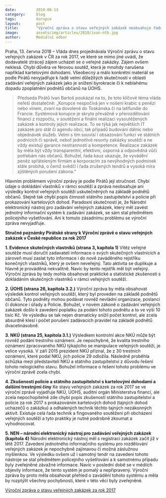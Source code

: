 ```yaml
---
date:         2018-06-13
category:     blog
tags:         korupce
layout:       post
title:        "Výroční zpráva o stavu veřejných zakázek neobsahuje řadu zásadních informací"
image:        assets/img/articles/2018/ivan-ntb.jpg
author:       Mediální odbor
---
```


Praha, 13. června 2018 – Vláda dnes projednávala Výroční zprávu o stavu veřejných zakázek v ČR za rok 2017, ve které se mimo jiné uvádí, že dodavatelé ztrácejí zájem ucházet se o veřejné zakázky. Zájem ovšem neklesá. Chybí důvěra ve férovou soutěž, která je mnohdy narušena například kartelovými dohodami. Všeobecný a málo konkrétní materiál se podle Pirátů nevyjadřuje k řadě velmi důležitých skutečností v oblasti zadávání veřejných zakázek jako je snížení byrokracie či k neblahému dopadu zpoplatnění podnětů občanů na ÚOHS.
 
> Předseda Pirátů Ivan Bartoš poukázal na to, že toto klíčové téma vláda neřeší dostatečně: „Korupce nespočívá jen v nošení krabic s penězi nebo vínem, zvaní na dovolené do Toskánska či na latifundie do Francie. Systémová korupce je skryta převážně v přerozdělování financí z rozpočtu, v soutěžení a finální realizaci vysoutěžených zakázek a kontroly jejich realizace. To se týká jak největších IT zakázek pro stát či agendu obcí, tak případů budování dálnic nebo objednávek služeb. Velmi s tím souvisí i obsazování funkcí ve státních podnicích či správě, neboť jednotlivé resorty zakázky soutěží a ne vždy existují garance nestrannosti a kompetence. Realizace zakázek by měla být vždy transparentní, efektivní, úsporná a odpovědná vůči potřebám nás občanů. Bohužel, řada kauz ukazuje, že vyvádění peněz spřáteleným firmám a korporacím za nevýhodných podmínek stále probíhá, o čemž svědčí i řada zrušených tendrů a vysoká míra zjištěných porušení zákona.“

Hlavním problémem výroční zprávy je podle Pirátů její stručnost. Chybí údaje o dokládání vlastníků v rámci soutěží a zpráva neobsahuje ani výsledky kontrol veřejných soutěží uskutečněných na základě podnětů občanů. Stejně tak chybí popis činnosti státního zastupitelství a policie při prokazování kartelových dohod. Paradoxní skutečností je, že Národní elektronický nástroj pro zadávání veřejných zakázek, který měl zavést jednotný informační systém k zadávání zakázek, se sám stal předmětem policejního vyšetřování. Ani k tomuto zásadnímu problému se výroční zpráva nevyjadřuje.


**Stručné poznámky Pirátské strany k Výroční zprávě o stavu veřejných zakázek v České republice za rok 2017**

**1. Evidence skutečných vlastníků (strana 3, kapitola 1)**
Vítěz veřejné soutěže musí doručit zadavateli informace o svých skutečných vlastnících a zároveň musí zaslat tyto informace i do nově zaváděného rejstříku konečných vlastníků, který je ovšem neveřejný. Tato aktivita se duplikuje a hlavně je prováděná nekvalitně. Navíc by tento rejstřík měl být veřejný. Výroční zpráva by tedy mohla obsahovat praktické a statistické zkušenosti s dokládáním skutečných vlastníků v rámci veřejných soutěží.

**2. ÚOHS (strana 26, kapitola 3.2.)**
Výroční zpráva by měla obsahovat výsledek kontrol veřejných soutěží, který byl proveden na základě podnětů občanů. Tyto podněty mohou podávat rovněž nevládní organizace, poslanci či dokonce i úřady a Policie. Bohužel, v novém zákoně o zadávání veřejných zakázek došlo k zavedení poplatku za podání tohoto podnětu a to ve výši 10 tisíc Kč. Ve výsledku se tak nejen dramaticky snížil počet kontrol, ale zcela absurdně klesl i počet porušení zadávacích pravidel na základě podnětů dvacetinásobně.

**3. NKÚ (strana 25, kapitola 3.1.)**
Výsledkem kontrolní akce NKÚ může být rovněž podání trestního oznámení. Je nepochybné, že kvalita trestního oznámení zpracovaného NKÚ týkajícího se manipulace veřejných soutěží, je velice vysoká. V září 2015 prezident NKÚ přiznal, že z 30 trestních oznámení, které podal NKÚ, jich policie 29 odložila. Následně proběhla schůzka mezi představiteli NKÚ a státního zastupitelství z důvodu řešení tohoto nelogického stavu. Bohužel informace o řešení tohoto problému ve výroční zprávě zcela chybí. 

**4. Zkušenosti policie a státního zastupitelství s kartelovými dohodami a dalšími trestnými činy**
Ke stavu veřejných zakázek za rok 2017 se ve výroční zprávě vyjadřuje NKÚ, ÚOHS, auditní orgán Ministerstva financí, ale zcela nepochopitelně zde chybí popis zkušeností státního zastupitelství a policie za rok 2017 s prokazováním kartelových dohod (tajných dohod uchazečů o zakázku) a odhalených technik těchto tajných nezákonných aktivit. Existuje celá řada technik a fingovaného soutěžení při obcházení veřejných soutěží a tyto praktiky je nutné podrobně zkoumat a vyhodnocovat.

**5. NEN – národní elektronický nástroj pro zadávání veřejných zakázek (kapitola 4)**
Národní elektronický nástroj měl s registrací zakázek začít již v létě 2017. Zavedení jednotného informačního systému pro rozdělování veřejných zakázek je nepochybně zajímavou či možná záslužnou myšlenkou. Ve výsledku ovšem už i samotný tendr na zavedení tohoto nástroje se stal předmětem policejního vyšetřování a k samotnému případu byly zveřejněné závažné informace. Navíc v poslední době se v médiích objevily informace, že tento systém je pomalý a nepřipravený. Výroční zpráva by proto měla obsahovat přehled o zavádění tohoto systému a měla by rozptýlit všechny pochybnosti, které v této věci byly zveřejněné. 

[Výroční zpráva o stavu veřejných zakázek za rok 2017](https://bit.ly/2sTnxIm)
